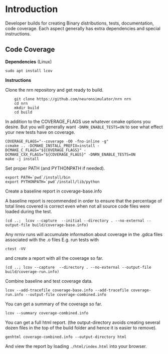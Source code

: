Introduction
============

Developer builds for creating Binary distributions, tests,
documentation, code coverage. Each aspect generally has extra dependencies and
special instructions.

Code Coverage
-------------

**Dependencies** (Linux)
```
sudo apt install lcov
```

**Instructions**

Clone the nrn repository and get ready to build.
```
    git clone https://github.com/neuronsimulator/nrn nrn
    cd nrn
    mkdir build
    cd build
```

In addition to the COVERAGE_FLAGS use whatever cmake options you desire.
But you will generally want ```-DNRN_ENABLE_TESTS=ON``` to see what
effect your new tests have on coverage.
```
COVERAGE_FLAGS="--coverage -O0 -fno-inline -g"
ccmake .. -DCMAKE_INSTALL_PREFIX=install -DCMAKE_C_FLAGS="${COVERAGE_FLAGS}" -DCMAKE_CXX_FLAGS="${COVERAGE_FLAGS}" -DNRN_ENABLE_TESTS=ON
make -j install
```

Set proper PATH (and PYTHONPATH if needed).
```
export PATH=`pwd`/install/bin
export PYTHONPATH=`pwd`/install/lib/python
```

Create a baseline report in coverage-base.info

A baseline report is recommended in order to
ensure that the percentage of total lines covered is correct
even when not  all  source  code  files  were loaded during the test.

```
(cd ..;  lcov --capture  --initial --directory . --no-external --output-file build/coverage-base.info)
```

Any nrniv runs will accumulate information about coverage in the .gdca files associated with the .o files
E.g. run tests with
```
ctest -VV
```

and create a report with all the coverage so far.
```
(cd ..; lcov --capture  --directory . --no-external --output-file build/coverage-run.info)
```

Combine baseline and test coverage data.
```
lcov --add-tracefile coverage-base.info --add-tracefile coverage-run.info --output-file coverage-combined.info
```

You can get a summary of the coverage so far.
```
lcov --summary coverage-combined.info
```

You can get a full html report.
(the output-directory avoids creating several dozen files in the top of the
build folder and hence it is easier to remove).
```
genhtml coverage-combined.info --output-directory html
```

And view the report by loading ```./html/index.html``` into your browser.
